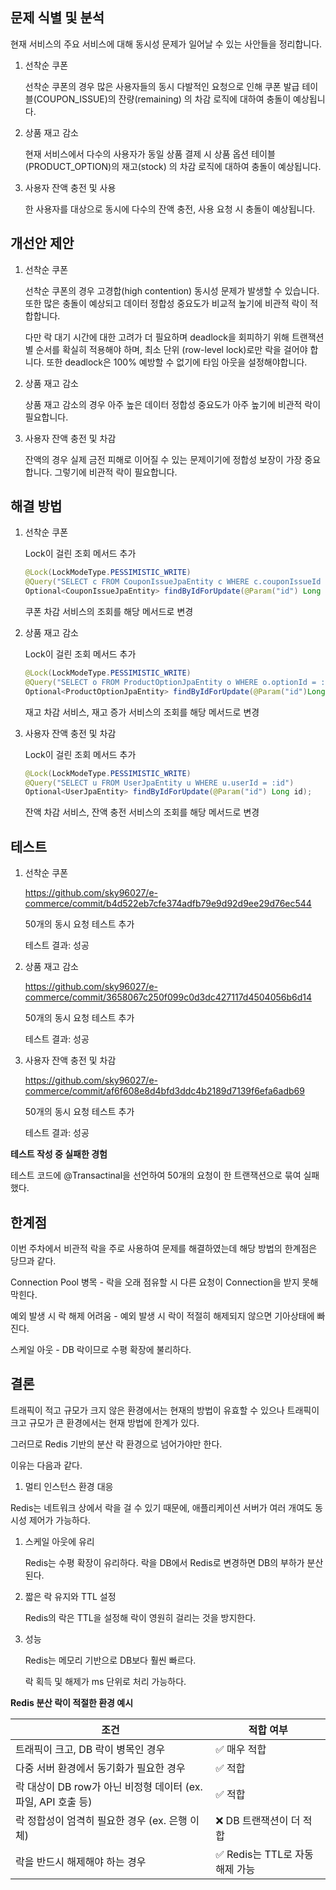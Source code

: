 ## 문제 식별 및 분석

현재 서비스의 주요 서비스에 대해 동시성 문제가 일어날 수 있는 사안들을 정리합니다.

1. 선착순 쿠폰

   선착순 쿠폰의 경우 많은 사용자들의 동시 다발적인 요청으로 인해 쿠폰 발급 테이블(COUPON_ISSUE)의 잔량(remaining) 의 차감 로직에 대하여 충돌이 예상됩니다.

2. 상품 재고 감소

   현재 서비스에서 다수의 사용자가 동일 상품 결제 시 상품 옵션 테이블(PRODUCT_OPTION)의 재고(stock) 의 차감 로직에 대하여 충돌이 예상됩니다.

3. 사용자 잔액 충전 및 사용

   한 사용자를 대상으로 동시에 다수의 잔액 충전, 사용 요청 시 충돌이 예상됩니다.


## 개선안 제안

1. 선착순 쿠폰

   선착순 쿠폰의 경우 고경합(high contention) 동시성 문제가 발생할 수 있습니다. 또한 많은 충돌이 예상되고 데이터 정합성 중요도가 비교적 높기에 비관적 락이 적합합니다.

   다만 락 대기 시간에 대한 고려가 더 필요하며 deadlock을 회피하기 위해 트랜잭션별 순서를 확실히 적용해야 하며, 최소 단위 (row-level lock)로만 락을 걸어야 합니다. 또한 deadlock은 100% 예방할 수 없기에 타임 아웃을 설정해야합니다.

2. 상품 재고 감소

   상품 재고 감소의 경우 아주 높은 데이터 정합성 중요도가 아주 높기에 비관적 락이 필요합니다.

3. 사용자 잔액 충전 및 차감

   잔액의 경우 실제 금전 피해로 이어질 수 있는 문제이기에 정합성 보장이 가장 중요합니다. 그렇기에 비관적 락이 필요합니다.


## 해결 방법

1. 선착순 쿠폰

   Lock이 걸린 조회 메서드 추가

    ```java
    @Lock(LockModeType.PESSIMISTIC_WRITE)
    @Query("SELECT c FROM CouponIssueJpaEntity c WHERE c.couponIssueId = :id")
    Optional<CouponIssueJpaEntity> findByIdForUpdate(@Param("id") Long id);
    ```

   쿠폰 차감 서비스의 조회를 해당 메서드로 변경

2. 상품 재고 감소

   Lock이 걸린 조회 메서드 추가

    ```java
    @Lock(LockModeType.PESSIMISTIC_WRITE)
    @Query("SELECT o FROM ProductOptionJpaEntity o WHERE o.optionId = :id")
    Optional<ProductOptionJpaEntity> findByIdForUpdate(@Param("id")Long id);
    ```

   재고 차감 서비스, 재고 증가 서비스의 조회를 해당 메서드로 변경

3. 사용자 잔액 충전 및 차감

   Lock이 걸린 조회 메서드 추가

    ```java
    @Lock(LockModeType.PESSIMISTIC_WRITE)
    @Query("SELECT u FROM UserJpaEntity u WHERE u.userId = :id")
    Optional<UserJpaEntity> findByIdForUpdate(@Param("id") Long id);
    ```

   잔액 차감 서비스, 잔액 충전 서비스의 조회를 해당 메서드로 변경


## 테스트

1. 선착순 쿠폰

   https://github.com/sky96027/e-commerce/commit/b4d522eb7cfe374adfb79e9d92d9ee29d76ec544

   50개의 동시 요청 테스트 추가

   테스트 결과: 성공

2. 상품 재고 감소

   https://github.com/sky96027/e-commerce/commit/3658067c250f099c0d3dc427117d4504056b6d14

   50개의 동시 요청 테스트 추가

   테스트 결과: 성공

3. 사용자 잔액 충전 및 차감

   https://github.com/sky96027/e-commerce/commit/af6f608e8d4bfd3ddc4b2189d7139f6efa6adb69

   50개의 동시 요청 테스트 추가

   테스트 결과: 성공


**테스트 작성 중 실패한 경험**

테스트 코드에 @Transactinal을 선언하여 50개의 요청이 한 트랜잭션으로 묶여 실패했다.

## 한계점

이번 주차에서 비관적 락을 주로 사용하여 문제를 해결하였는데 해당 방법의 한계점은 당므과 같다.

Connection Pool 병목 - 락을 오래 점유할 시 다른 요청이 Connection을 받지 못해 막힌다.

예외 발생 시 락 해제 어려움 - 예외 발생 시 락이 적절히 해제되지 않으면 기아상태에 빠진다.

스케일 아웃 - DB 락이므로 수평 확장에 불리하다.

## 결론

트래픽이 적고 규모가 크지 않은 환경에서는 현재의 방법이 유효할 수 있으나 트래픽이 크고 규모가 큰 환경에서는 현재 방법에 한계가 있다.

그러므로 Redis 기반의 분산 락 환경으로 넘어가야만 한다.

이유는 다음과 같다.
1. 멀티 인스턴스 환경 대응

Redis는 네트워크 상에서 락을 걸 수 있기 때문에, 애플리케이션 서버가 여러 개여도 동시성 제어가 가능하다.

1. 스케일 아웃에 유리

   Redis는 수평 확장이 유리하다. 락을 DB에서 Redis로 변경하면 DB의 부하가 분산된다.

2. 짧은 락 유지와 TTL 설정

   Redis의 락은 TTL을 설정해 락이 영원히 걸리는 것을 방지한다.

3. 성능

   Redis는 메모리 기반으로 DB보다 훨씬 빠르다.

   락 획득 및 해제가 ms 단위로 처리 가능하다.


**Redis 분산 락이 적절한 환경 예시**

| 조건 | 적합 여부 |
| --- | --- |
| 트래픽이 크고, DB 락이 병목인 경우 | ✅ 매우 적합 |
| 다중 서버 환경에서 동기화가 필요한 경우 | ✅ 적합 |
| 락 대상이 DB row가 아닌 비정형 데이터 (ex. 파일, API 호출 등) | ✅ 적합 |
| 락 정합성이 엄격히 필요한 경우 (ex. 은행 이체) | ❌ DB 트랜잭션이 더 적합 |
| 락을 반드시 해제해야 하는 경우 | ✅ Redis는 TTL로 자동 해제 가능 |